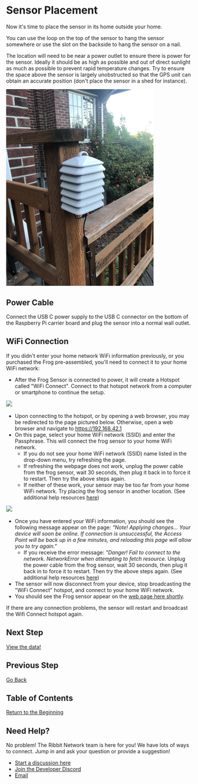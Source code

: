 # Sensor Placement

Now it's time to place the sensor in its home outside your home.

You can use the loop on the top of the sensor to hang the sensor somewhere or use the slot on the backside to hang the sensor on a nail.

The location will need to be near a power outlet to ensure there is power for the sensor. Ideally it should be as high as possible and out of direct sunlight as much as possible to prevent rapid temperature changes. Try to ensure the space above the sensor is largely unobstructed so that the GPS unit can obtain an accurate position (don't place the sensor in a shed for instance).

<img src="images/sensor_placement.jpg" width="400">

## Power Cable
Connect the USB C power supply to the USB C connector on the bottom of the Raspberry Pi carrier board and plug the sensor into a normal wall outlet.

## WiFi Connection

If you didn't enter your home network WiFi information previously, or you purchased the Frog pre-assembled, you'll need to connect it to your home WiFi network:

* After the Frog Sensor is connected to power, it will create a Hotspot called "WiFi Connect". Connect to that hotspot network from a computer or smartphone to continue the setup.

<img src="https://user-images.githubusercontent.com/2559382/132726575-3b223221-369a-4b77-a6eb-4cfcf5464836.PNG" width="400">

* Upon connecting to the hotspot, or by opening a web browser, you may be redirected to the page pictured below. Otherwise, open a web browser and navigate to https://192.168.42.1 
* On this page, select your home WiFi network (SSID) and enter the Passphrase. This will connect the frog sensor to your home WiFi network.
  * If you do not see your home WiFi network (SSID) name listed in the drop-down menu, try refreshing the page.
  * If refreshing the webpage does not work, unplug the power cable from the frog sensor, wait 30 seconds, then plug it back in to force it to restart. Then try the above steps again.
  * If neither of these work, your sensor may be too far from your home WiFi network. Try placing the frog sensor in another location. (See additional help resources [here](#need-help))

<img src="https://user-images.githubusercontent.com/2559382/132726695-275c0557-6907-45ca-b88f-dedde213ec59.PNG" width="400">

* Once you have entered your WiFi information, you should see the following message appear on the page: *"Note! Applying changes... Your device will soon be online. If connection is unsuccessful, the Access Point will be back up in a few minutes, and reloading this page will allow you to try again."*
  * If you receive the error message: *"Danger! Fail to connect to the network. NetworkError when attempting to fetch resource.* Unplug the power cable from the frog sensor, wait 30 seconds, then plug it back in to force it to restart. Then try the above steps again. (See additional help resources [here](#need-help))
* The sensor will now disconnect from your device, stop broadcasting the "WiFi Connect" hotspot, and connect to your home WiFi network. 
* You should see the Frog sensor appear on the [web page here shortly](https://ribbit-network.herokuapp.com/). 

If there are any connection problems, the sensor will restart and broadcast the Wifi Connect hotspot again.

## Next Step
[View the data!](8-done.md)

## Previous Step
[Go Back](6-software.md)

## Table of Contents
[Return to the Beginning](0-start-here.md)

## Need Help?
No problem! The Ribbit Network team is here for you! We have lots of ways to connect. Jump in and ask your question or provide a suggestion!
* [Start a discussion here](https://github.com/Ribbit-Network/ribbit-network-frog-sensor/discussions/new)
* [Join the Developer Discord](https://discord.gg/vq8PkDb2TC)
* [Email](mailto:keenan.johnson@gmail.com)

